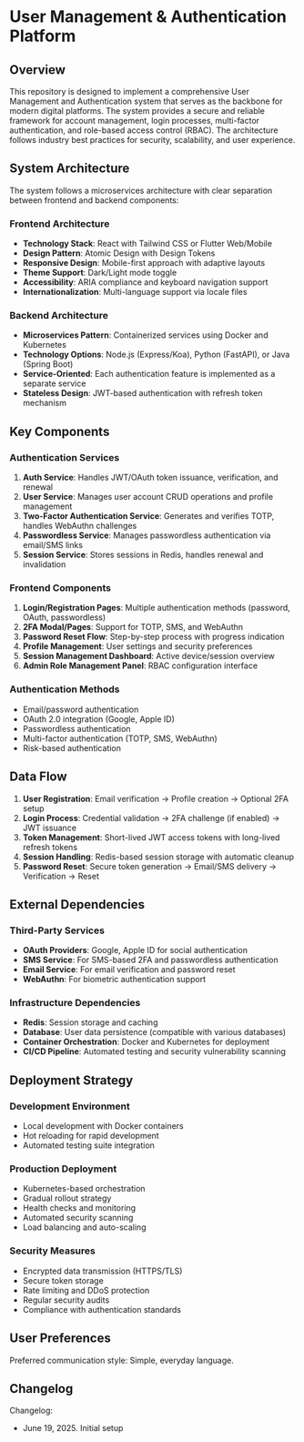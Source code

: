 # User Management & Authentication Platform

## Overview

This repository is designed to implement a comprehensive User Management and Authentication system that serves as the backbone for modern digital platforms. The system provides a secure and reliable framework for account management, login processes, multi-factor authentication, and role-based access control (RBAC). The architecture follows industry best practices for security, scalability, and user experience.

## System Architecture

The system follows a microservices architecture with clear separation between frontend and backend components:

### Frontend Architecture
- **Technology Stack**: React with Tailwind CSS or Flutter Web/Mobile
- **Design Pattern**: Atomic Design with Design Tokens
- **Responsive Design**: Mobile-first approach with adaptive layouts
- **Theme Support**: Dark/Light mode toggle
- **Accessibility**: ARIA compliance and keyboard navigation support
- **Internationalization**: Multi-language support via locale files

### Backend Architecture
- **Microservices Pattern**: Containerized services using Docker and Kubernetes
- **Technology Options**: Node.js (Express/Koa), Python (FastAPI), or Java (Spring Boot)
- **Service-Oriented**: Each authentication feature is implemented as a separate service
- **Stateless Design**: JWT-based authentication with refresh token mechanism

## Key Components

### Authentication Services
1. **Auth Service**: Handles JWT/OAuth token issuance, verification, and renewal
2. **User Service**: Manages user account CRUD operations and profile management
3. **Two-Factor Authentication Service**: Generates and verifies TOTP, handles WebAuthn challenges
4. **Passwordless Service**: Manages passwordless authentication via email/SMS links
5. **Session Service**: Stores sessions in Redis, handles renewal and invalidation

### Frontend Components
1. **Login/Registration Pages**: Multiple authentication methods (password, OAuth, passwordless)
2. **2FA Modal/Pages**: Support for TOTP, SMS, and WebAuthn
3. **Password Reset Flow**: Step-by-step process with progress indication
4. **Profile Management**: User settings and security preferences
5. **Session Management Dashboard**: Active device/session overview
6. **Admin Role Management Panel**: RBAC configuration interface

### Authentication Methods
- Email/password authentication
- OAuth 2.0 integration (Google, Apple ID)
- Passwordless authentication
- Multi-factor authentication (TOTP, SMS, WebAuthn)
- Risk-based authentication

## Data Flow

1. **User Registration**: Email verification → Profile creation → Optional 2FA setup
2. **Login Process**: Credential validation → 2FA challenge (if enabled) → JWT issuance
3. **Token Management**: Short-lived JWT access tokens with long-lived refresh tokens
4. **Session Handling**: Redis-based session storage with automatic cleanup
5. **Password Reset**: Secure token generation → Email/SMS delivery → Verification → Reset

## External Dependencies

### Third-Party Services
- **OAuth Providers**: Google, Apple ID for social authentication
- **SMS Service**: For SMS-based 2FA and passwordless authentication
- **Email Service**: For email verification and password reset
- **WebAuthn**: For biometric authentication support

### Infrastructure Dependencies
- **Redis**: Session storage and caching
- **Database**: User data persistence (compatible with various databases)
- **Container Orchestration**: Docker and Kubernetes for deployment
- **CI/CD Pipeline**: Automated testing and security vulnerability scanning

## Deployment Strategy

### Development Environment
- Local development with Docker containers
- Hot reloading for rapid development
- Automated testing suite integration

### Production Deployment
- Kubernetes-based orchestration
- Gradual rollout strategy
- Health checks and monitoring
- Automated security scanning
- Load balancing and auto-scaling

### Security Measures
- Encrypted data transmission (HTTPS/TLS)
- Secure token storage
- Rate limiting and DDoS protection
- Regular security audits
- Compliance with authentication standards

## User Preferences

Preferred communication style: Simple, everyday language.

## Changelog

Changelog:
- June 19, 2025. Initial setup